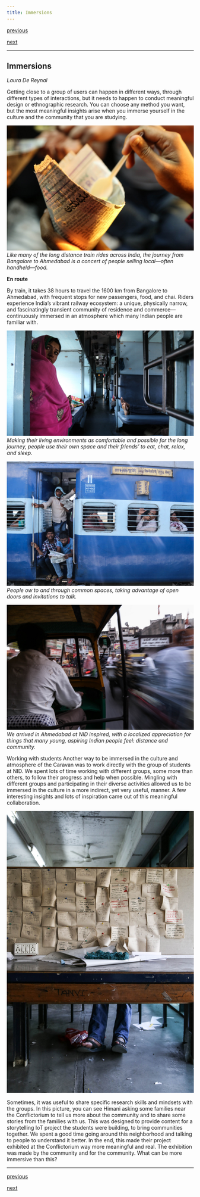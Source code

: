 ```yaml
---
title: Immersions
---
```


<div id="nav">
  <p class="alignleft"><a href="2_05.html">previous</a></p>
  <p class="alignright"><a href="2_07.html">next</a></p>
  <div style="clear: both;"></div>
</div>

---

## Immersions
_Laura De Reynal_

Getting close to a group of users can happen in different ways, through different types of interactions, but it needs to happen to conduct meaningful design or ethnographic research. You can choose any method you want, but the most meaningful insights arise when you immerse yourself in the culture and the community that you are studying.

![](images/12.jpg)<br /> _Like many of the long distance train rides across India, the journey from Bangalore to Ahmedabad is a concert of people selling local—often handheld—food._

**En route**

By train, it takes 38 hours to travel the 1600 km from Bangalore to Ahmedabad, with frequent stops for new passengers, food, and chai. Riders experience India’s vibrant railway ecosystem: a unique, physically narrow, and fascinatingly transient community of residence and commerce—continuously immersed in an atmosphere which many Indian people are familiar with.

![](images/13.jpg)<br /> _Making their living environments as comfortable and possible for the long journey, people use their own space and their friends’ to eat, chat, relax, and sleep._

![](images/14.jpg)<br /> _People  ow to and through common spaces, taking advantage of open doors and invitations to talk._

![](images/15.jpg)<br /> _We arrived in Ahmedabad at NID inspired, with a localized appreciation for things that many young, aspiring Indian people feel: distance and community._

Working with students Another way to be immersed in the culture and atmosphere of the Caravan was to work directly with the group of students at NID. We spent lots of time working with different
groups, some more than others, to follow their progress and  help when possible. Mingling with different groups and participating in their diverse activities allowed us to be immersed in the culture in a more indirect, yet very useful, manner. A few interesting insights and lots of inspiration came out of this meaningful collaboration.

![](images/16.jpg)

Sometimes, it was useful to share specific research skills and mindsets with the groups. In this picture, you can see Himani asking some families near the Conflictorium to tell  us more about the community and to share some stories from the families with us. This was designed to provide content for a storytelling IoT project  the students were building, to bring communities together. We spent a good time going around this neighborhood
and talking to people to understand it better. In the end, this made their project exhibited at the Conflictorium way more meaningful and real. The exhibition was made by the community and for the community. What can be more immersive than this?

---

<div id="nav">
  <p class="alignleft"><a href="2_05.html">previous</a></p>
  <p class="alignright"><a href="2_07.html">next</a></p>
  <div style="clear: both;"></div>
</div>